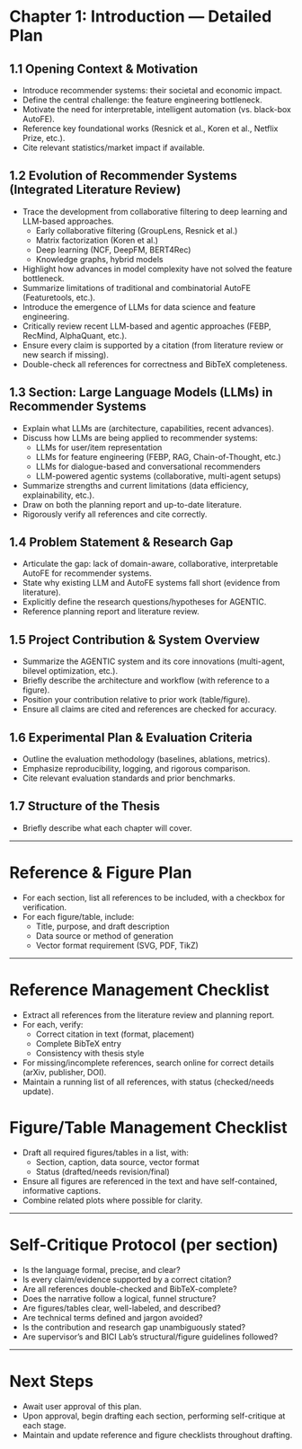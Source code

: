# Chapter 1: Introduction — Detailed Plan

## 1.1 Opening Context & Motivation
- Introduce recommender systems: their societal and economic impact.
- Define the central challenge: the feature engineering bottleneck.
- Motivate the need for interpretable, intelligent automation (vs. black-box AutoFE).
- Reference key foundational works (Resnick et al., Koren et al., Netflix Prize, etc.).
- Cite relevant statistics/market impact if available.

## 1.2 Evolution of Recommender Systems (Integrated Literature Review)
- Trace the development from collaborative filtering to deep learning and LLM-based approaches.
  - Early collaborative filtering (GroupLens, Resnick et al.)
  - Matrix factorization (Koren et al.)
  - Deep learning (NCF, DeepFM, BERT4Rec)
  - Knowledge graphs, hybrid models
- Highlight how advances in model complexity have not solved the feature bottleneck.
- Summarize limitations of traditional and combinatorial AutoFE (Featuretools, etc.).
- Introduce the emergence of LLMs for data science and feature engineering.
- Critically review recent LLM-based and agentic approaches (FEBP, RecMind, AlphaQuant, etc.).
- Ensure every claim is supported by a citation (from literature review or new search if missing).
- Double-check all references for correctness and BibTeX completeness.

## 1.3 Section: Large Language Models (LLMs) in Recommender Systems
- Explain what LLMs are (architecture, capabilities, recent advances).
- Discuss how LLMs are being applied to recommender systems:
  - LLMs for user/item representation
  - LLMs for feature engineering (FEBP, RAG, Chain-of-Thought, etc.)
  - LLMs for dialogue-based and conversational recommenders
  - LLM-powered agentic systems (collaborative, multi-agent setups)
- Summarize strengths and current limitations (data efficiency, explainability, etc.).
- Draw on both the planning report and up-to-date literature.
- Rigorously verify all references and cite correctly.

## 1.4 Problem Statement & Research Gap
- Articulate the gap: lack of domain-aware, collaborative, interpretable AutoFE for recommender systems.
- State why existing LLM and AutoFE systems fall short (evidence from literature).
- Explicitly define the research questions/hypotheses for AGENTIC.
- Reference planning report and literature review.

## 1.5 Project Contribution & System Overview
- Summarize the AGENTIC system and its core innovations (multi-agent, bilevel optimization, etc.).
- Briefly describe the architecture and workflow (with reference to a figure).
- Position your contribution relative to prior work (table/figure).
- Ensure all claims are cited and references are checked for accuracy.

## 1.6 Experimental Plan & Evaluation Criteria
- Outline the evaluation methodology (baselines, ablations, metrics).
- Emphasize reproducibility, logging, and rigorous comparison.
- Cite relevant evaluation standards and prior benchmarks.

## 1.7 Structure of the Thesis
- Briefly describe what each chapter will cover.

---

# Reference & Figure Plan

- For each section, list all references to be included, with a checkbox for verification.
- For each figure/table, include:
  - Title, purpose, and draft description
  - Data source or method of generation
  - Vector format requirement (SVG, PDF, TikZ)

---

# Reference Management Checklist
- Extract all references from the literature review and planning report.
- For each, verify:
  - Correct citation in text (format, placement)
  - Complete BibTeX entry
  - Consistency with thesis style
- For missing/incomplete references, search online for correct details (arXiv, publisher, DOI).
- Maintain a running list of all references, with status (checked/needs update).

# Figure/Table Management Checklist
- Draft all required figures/tables in a list, with:
  - Section, caption, data source, vector format
  - Status (drafted/needs revision/final)
- Ensure all figures are referenced in the text and have self-contained, informative captions.
- Combine related plots where possible for clarity.

---

# Self-Critique Protocol (per section)
- Is the language formal, precise, and clear?
- Is every claim/evidence supported by a correct citation?
- Are all references double-checked and BibTeX-complete?
- Does the narrative follow a logical, funnel structure?
- Are figures/tables clear, well-labeled, and described?
- Are technical terms defined and jargon avoided?
- Is the contribution and research gap unambiguously stated?
- Are supervisor’s and BICI Lab’s structural/figure guidelines followed?

---

# Next Steps
- Await user approval of this plan.
- Upon approval, begin drafting each section, performing self-critique at each stage.
- Maintain and update reference and figure checklists throughout drafting.
